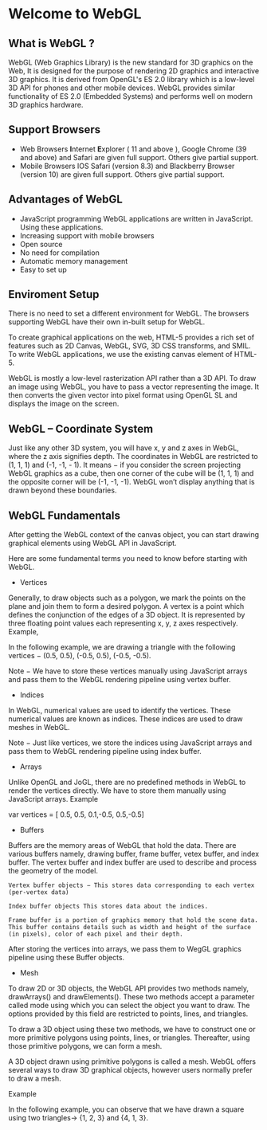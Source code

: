 # Welcome to WebGL

## What is WebGL ?

WebGL (Web Graphics Library) is the new standard for 3D graphics on the Web, It is designed for the purpose
of rendering 2D graphics and interactive 3D graphics. It is derived from OpenGL's ES 2.0 library
which is a low-level 3D API for phones and other mobile devices. WebGL provides similar functionality
of ES 2.0 (Embedded Systems) and performs well on modern 3D graphics hardware.


## Support Browsers
- Web Browsers
**I**nternet **E**xplorer ( 11 and above ), Google Chrome (39 and above) and 
Safari are given full support. Others give partial support.
- Mobile Browsers
IOS Safari (version 8.3) and Blackberry Browser (version 10) are given full support. Others give partial support.

## Advantages of WebGL
- JavaScript programming 
WebGL applications are written in JavaScript. Using these applications.
- Increasing support with mobile browsers
- Open source
- No need for compilation
- Automatic memory management
- Easy to set up

## Enviroment Setup

There is no need to set a different environment for WebGL. The browsers supporting WebGL have their own in-built setup for WebGL.

To create graphical applications on the web, HTML-5 provides a rich set of features such as 2D Canvas, WebGL, SVG, 3D CSS transforms, and SMIL. To write WebGL applications, we use the existing canvas element of HTML-5. 

WebGL is mostly a low-level rasterization API rather than a 3D API. To draw an image using WebGL, you have to pass a vector representing the image. It then converts the given vector into pixel format using OpenGL SL and displays the image on the screen. 

## WebGL – Coordinate System

Just like any other 3D system, you will have x, y and z axes in WebGL, where the z axis signifies depth. The coordinates in WebGL are restricted to (1, 1, 1) and (-1, -1, - 1). It means − if you consider the screen projecting WebGL graphics as a cube, then one corner of the cube will be (1, 1, 1) and the opposite corner will be (-1, -1, -1). WebGL won’t display anything that is drawn beyond these boundaries.

## WebGL Fundamentals

After getting the WebGL context of the canvas object, you can start drawing graphical elements using WebGL API in JavaScript.

Here are some fundamental terms you need to know before starting with WebGL.

- Vertices

Generally, to draw objects such as a polygon, we mark the points on the plane and join them to form a desired polygon. A vertex is a point which defines the conjunction of the edges of a 3D object. It is represented by three floating point values each representing x, y, z axes respectively.
Example,

In the following example, we are drawing a triangle with the following vertices − (0.5, 0.5), (-0.5, 0.5), (-0.5, -0.5).

Note − We have to store these vertices manually using JavaScript arrays and pass them to the WebGL rendering pipeline using vertex buffer.

- Indices

In WebGL, numerical values are used to identify the vertices. These numerical values are known as indices. These indices are used to draw meshes in WebGL.

Note − Just like vertices, we store the indices using JavaScript arrays and pass them to WebGL rendering pipeline using index buffer.

- Arrays

Unlike OpenGL and JoGL, there are no predefined methods in WebGL to render the vertices directly. We have to store them manually using JavaScript arrays.
Example

var vertices = [ 0.5, 0.5, 0.1,-0.5, 0.5,-0.5] 

- Buffers

Buffers are the memory areas of WebGL that hold the data. There are various buffers namely, drawing buffer, frame buffer, vetex buffer, and index buffer. The vertex buffer and index buffer are used to describe and process the geometry of the model.


    Vertex buffer objects − This stores data corresponding to each vertex (per-vertex data)

    Index buffer objects This stores data about the indices.

    Frame buffer is a portion of graphics memory that hold the scene data. This buffer contains details such as width and height of the surface (in pixels), color of each pixel and their depth.



After storing the vertices into arrays, we pass them to WegGL graphics pipeline using these Buffer objects.

- Mesh

To draw 2D or 3D objects, the WebGL API provides two methods namely, drawArrays() and drawElements(). These two methods accept a parameter called mode using which you can select the object you want to draw. The options provided by this field are restricted to points, lines, and triangles.

To draw a 3D object using these two methods, we have to construct one or more primitive polygons using points, lines, or triangles. Thereafter, using those primitive polygons, we can form a mesh.

A 3D object drawn using primitive polygons is called a mesh. WebGL offers several ways to draw 3D graphical objects, however users normally prefer to draw a mesh.

Example

In the following example, you can observe that we have drawn a square using two triangles→ {1, 2, 3} and {4, 1, 3}.




